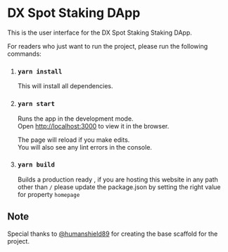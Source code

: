 # DX Spot Staking DApp

This is the user interface for the DX Spot Staking Staking DApp.

For readers who just want to run the project, please run the following commands:

1. ### `yarn install`

   This will install all dependencies.

2. ### `yarn start`

   Runs the app in the development mode.\
   Open [http://localhost:3000](http://localhost:3000) to view it in the browser.

   The page will reload if you make edits.\
    You will also see any lint errors in the console.

3. ### `yarn build`

   Builds a production ready , if you are hosting this website in any path other than `/` please
   update the package.json by setting the right value for property `homepage`

## Note

Special thanks to [@humanshield89](https://github.com/humanshield89) for creating the base scaffold for the project.
